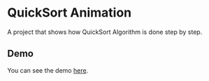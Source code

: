 # QuickSort Animation

A project that shows how QuickSort Algorithm is done step by step.

## Demo
You can see the demo [here](https://ruben35.github.io/QuickSort-Animation/).
